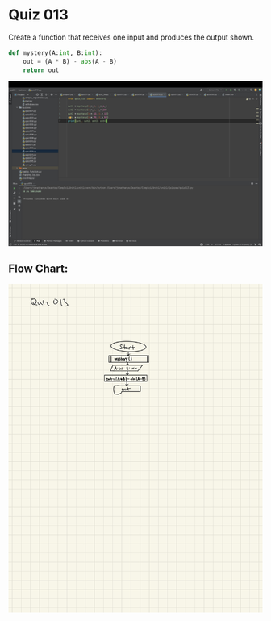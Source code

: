 # Quiz 013
Create a function that receives one input and produces the output shown. 


```.py
def mystery(A:int, B:int):
    out = (A * B) - abs(A - B)
    return out
```


![](quiz013.jpg)


## Flow Chart:

![](013flowchart.jpg)
